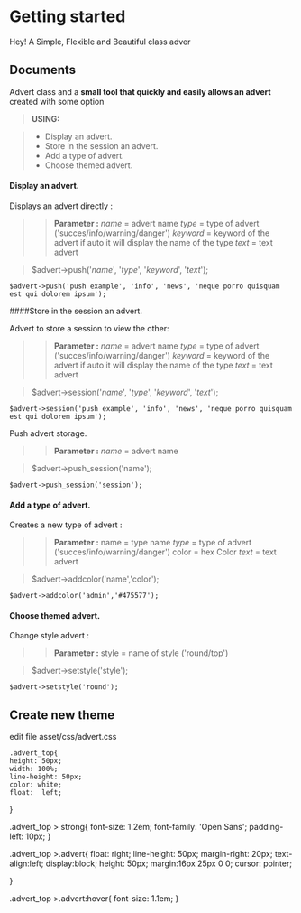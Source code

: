 Getting started
===================
Hey! A Simple, Flexible and Beautiful class adver

Documents
-------------

Advert class and a **small tool that quickly and easily allows an advert** created with some option

> **USING:**

> - Display an advert.
> - Store in the session an advert.
> - Add a type of advert.
> - Choose themed advert.

#### Display an advert.

Displays an advert directly :

>>  **Parameter :**
>> *name* = advert name
>> *type* = type of advert ('succes/info/warning/danger')
>> *keyword* = keyword of the advert if auto it will display the name of the type
>> *text* = text advert

>$advert->push('*name*', '*type*', '*keyword*', '*text*');
	
    $advert->push('push example', 'info', 'news', 'neque porro quisquam est qui dolorem ipsum');

####Store in the session an advert.

Advert to store a session to view the other:
>> **Parameter :**
>>  *name* = advert name
>> *type* = type of advert ('succes/info/warning/danger')
>> *keyword* = keyword of the advert if auto it will display the name of the type
>> *text* = text advert

>	$advert->session('*name*', '*type*', '*keyword*', '*text*');
	
    $advert->session('push example', 'info', 'news', 'neque porro quisquam est qui dolorem ipsum');

Push advert storage.

>> **Parameter :**
>>  *name* = advert name

>	$advert->push_session('name');

    $advert->push_session('session');

#### Add a type of advert.

Creates a new type of advert : 
>> **Parameter :**
>>  name = type name
>> *type* = type of advert ('succes/info/warning/danger')
>> color = hex Color
>> *text* = text advert

>	$advert->addcolor('name','color');
	
    $advert->addcolor('admin','#475577');

#### Choose themed advert.

Change style advert : 
>> **Parameter :**
>>  style = name of style ('round/top')

>	$advert->setstyle('style');
	
    $advert->setstyle('round');


Create new theme
-------------
edit file asset/css/advert.css

    .advert_top{
	height: 50px;
	width: 100%;
	line-height: 50px;
	color: white;
	float: 	left;
}

.advert_top > strong{
	font-size: 	1.2em;
	font-family: 'Open Sans';
	padding-left: 	10px;
}

.advert_top >.advert{
	float: 	right;
	line-height: 50px;
	margin-right: 20px;
	text-align:left;
	display:block;
	height: 50px;
	margin:16px 25px 0 0;
	cursor: pointer;
	
}

.advert_top >.advert:hover{
	font-size: 	1.1em;
}

